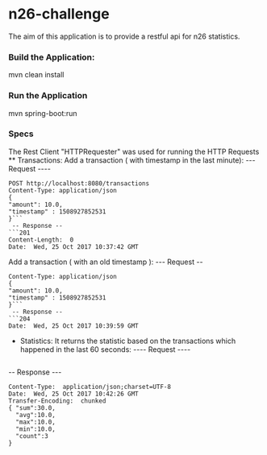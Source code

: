 # n26-challenge
The aim of this application is to provide a restful api for n26 statistics.
### Build the Application:
mvn clean install
### Run the Application
mvn spring-boot:run
### Specs
The Rest Client "HTTPRequester" was used for running the HTTP Requests
** Transactions:
Add a transaction ( with timestamp in the last minute): 
--- Request ----
```
POST http://localhost:8080/transactions
Content-Type: application/json
{
"amount": 10.0,
"timestamp" : 1508927852531
}```
 -- Response --
```201 
Content-Length:  0
Date:  Wed, 25 Oct 2017 10:37:42 GMT
```
Add a transaction ( with an old timestamp ): 
--- Request --
``` POST http://localhost:8080/transactions
Content-Type: application/json
{
"amount": 10.0,
"timestamp" : 1508927852531
}```
 -- Response --
```204 
Date:  Wed, 25 Oct 2017 10:39:59 GMT
```
-  Statistics:
It returns the statistic based on the transactions which happened in the last 60 seconds:
---- Request ----
``` GET http://localhost:8080/statistics
```
 -- Response ---
``` 200 
Content-Type:  application/json;charset=UTF-8
Date:  Wed, 25 Oct 2017 10:42:26 GMT
Transfer-Encoding:  chunked
{ "sum":30.0,
  "avg":10.0,
  "max":10.0,
  "min":10.0,
  "count":3
}
```
